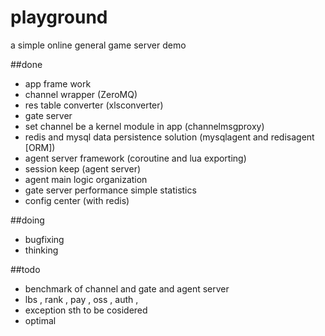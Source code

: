 playground
==========

a simple online general game server demo

##done
* app frame work
* channel wrapper (ZeroMQ)
* res table converter (xlsconverter)
* gate server
* set channel be a kernel module in app (channelmsgproxy)
* redis and mysql data persistence solution (mysqlagent and redisagent [ORM])
* agent server framework (coroutine and lua exporting)
* session keep (agent server)
* agent main logic organization 
* gate server performance simple statistics
* config center (with redis)

##doing
* bugfixing
* thinking

##todo
* benchmark of channel and gate and agent server
* lbs , rank , pay , oss , auth ,
* exception sth to be cosidered
* optimal


